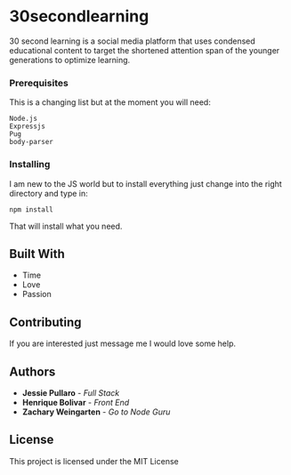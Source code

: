 # 30secondlearning

30 second learning is a social media platform that uses condensed educational content to target the shortened attention span of the younger generations to optimize learning. 

### Prerequisites

This is a changing list but at the moment you will need:

```
Node.js
Expressjs
Pug
body-parser
```

### Installing

I am new to the JS world but to install everything just change into the right directory and type in:

```
npm install
```

That will install what you need.

## Built With

* Time
* Love
* Passion

## Contributing

If you are interested just message me I would love some help.

## Authors

* **Jessie Pullaro** - *Full Stack*
* **Henrique Bolivar** - *Front End*
* **Zachary Weingarten** - *Go to Node Guru*


## License

This project is licensed under the MIT License

